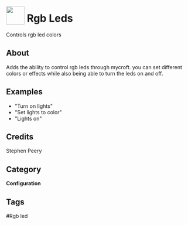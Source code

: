 # <img src="https://raw.githack.com/FortAwesome/Font-Awesome/master/svgs/solid/lightbulb.svg" card_color="#22A7F0" width="50" height="50" style="vertical-align:bottom"/> Rgb Leds
Controls rgb led colors

## About
Adds the ability to control rgb leds through mycroft. you can set different colors or effects while also being able to turn the leds on and off.

## Examples
* "Turn on lights"
* "Set lights to color"
* "Lights on"

## Credits
Stephen Peery

## Category
**Configuration**

## Tags
#Rgb led

